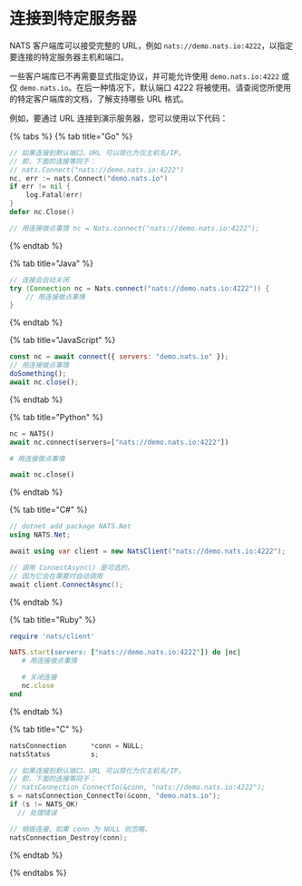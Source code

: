 # 连接到特定服务器

NATS 客户端库可以接受完整的 URL，例如 `nats://demo.nats.io:4222`，以指定要连接的特定服务器主机和端口。

一些客户端库已不再需要显式指定协议，并可能允许使用 `demo.nats.io:4222` 或仅 `demo.nats.io`。在后一种情况下，默认端口 4222 将被使用。请查阅您所使用的特定客户端库的文档，了解支持哪些 URL 格式。

例如，要通过 URL 连接到演示服务器，您可以使用以下代码：

{% tabs %}
{% tab title="Go" %}
```go
// 如果连接到默认端口，URL 可以简化为仅主机名/IP。
// 即，下面的连接等同于：
// nats.Connect("nats://demo.nats.io:4222")
nc, err := nats.Connect("demo.nats.io")
if err != nil {
    log.Fatal(err)
}
defer nc.Close()

// 用连接做点事情 nc = Nats.connect("nats://demo.nats.io:4222");
```
{% endtab %}

{% tab title="Java" %}
```java
// 连接会自动关闭
try (Connection nc = Nats.connect("nats://demo.nats.io:4222")) {
    // 用连接做点事情
}
```
{% endtab %}

{% tab title="JavaScript" %}
```javascript
const nc = await connect({ servers: "demo.nats.io" });
// 用连接做点事情
doSomething();
await nc.close();
```
{% endtab %}

{% tab title="Python" %}
```python
nc = NATS()
await nc.connect(servers=["nats://demo.nats.io:4222"])

# 用连接做点事情

await nc.close()
```
{% endtab %}

{% tab title="C#" %}
```csharp
// dotnet add package NATS.Net
using NATS.Net;

await using var client = new NatsClient("nats://demo.nats.io:4222");

// 调用 ConnectAsync() 是可选的，
// 因为它会在需要时自动调用
await client.ConnectAsync();
```
{% endtab %}

{% tab title="Ruby" %}
```ruby
require 'nats/client'

NATS.start(servers: ["nats://demo.nats.io:4222"]) do |nc|
   # 用连接做点事情

   # 关闭连接
   nc.close
end
```
{% endtab %}

{% tab title="C" %}
```c
natsConnection      *conn = NULL;
natsStatus          s;

// 如果连接到默认端口，URL 可以简化为仅主机名/IP。
// 即，下面的连接等同于：
// natsConnection_ConnectTo(&conn, "nats://demo.nats.io:4222");
s = natsConnection_ConnectTo(&conn, "demo.nats.io");
if (s != NATS_OK)
  // 处理错误

// 销毁连接，如果 conn 为 NULL 则忽略。
natsConnection_Destroy(conn);
```
{% endtab %}

{% endtabs %}